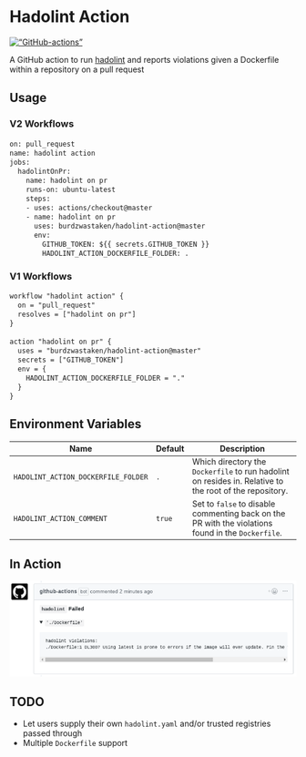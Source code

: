 # Hadolint Action

<a href="https://github-actions.netlify.com/hadolint"><img src="https://img.shields.io/badge/as%20seen%20on%20-GitHubActions-blue.svg" alt=“GitHub-actions”></a> 

A GitHub action to run [hadolint](https://github.com/hadolint/hadolint) and reports violations given a Dockerfile within a repository on a pull request

## Usage

### V2 Workflows
```
on: pull_request
name: hadolint action
jobs:
  hadolintOnPr:
    name: hadolint on pr
    runs-on: ubuntu-latest
    steps:
    - uses: actions/checkout@master
    - name: hadolint on pr
      uses: burdzwastaken/hadolint-action@master
      env:
        GITHUB_TOKEN: ${{ secrets.GITHUB_TOKEN }}
        HADOLINT_ACTION_DOCKERFILE_FOLDER: .
```

### V1 Workflows
```
workflow "hadolint action" {
  on = "pull_request"
  resolves = ["hadolint on pr"]
}

action "hadolint on pr" {
  uses = "burdzwastaken/hadolint-action@master"
  secrets = ["GITHUB_TOKEN"]
  env = {
    HADOLINT_ACTION_DOCKERFILE_FOLDER = "."
  }
}
```

## Environment Variables

Name | Default | Description
--- | --- | ---
`HADOLINT_ACTION_DOCKERFILE_FOLDER` | `.` | Which directory the `Dockerfile` to run hadolint on resides in. Relative to the root of the repository.
`HADOLINT_ACTION_COMMENT` | `true` | Set to `false` to disable commenting back on the PR with the violations found in the `Dockerfile`.

## In Action

![demo](images/hadolint-action.png)

## TODO
* Let users supply their own `hadolint.yaml` and/or trusted registries passed through
* Multiple `Dockerfile` support
